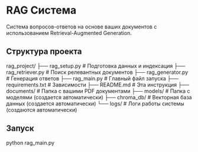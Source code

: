 # RAG Система

Система вопросов-ответов на основе ваших документов с использованием Retrieval-Augmented Generation.

## Структура проекта

rag_project/
├── rag_setup.py # Подготовка данных и индексация
├── rag_retriever.py # Поиск релевантных документов
├── rag_generator.py # Генерация ответов
├── rag_main.py # Главный файл запуска
├── requirements.txt # Зависимости
├── README.md # Эта инструкция
├── documents/ # Папка с вашими PDF документами
├── models/ # Папка с моделями (создается автоматически)
├── chroma_db/ # Векторная база данных (создается автоматически)
└── logs/ # Логи работы системы (создаются автоматически)

## Запуск

python rag_main.py